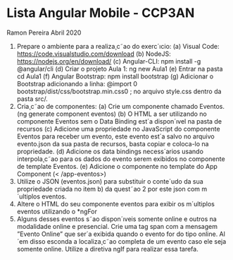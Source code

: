 # Lista Angular Mobile - CCP3AN
Ramon Pereira
Abril 2020
1. Prepare o ambiente para a realiza¸c˜ao do exerc´ıcio:
(a) Visual Code: https://code.visualstudio.com/download
(b) NodeJS: https://nodejs.org/en/download/
(c) Angular-CLI: npm install -g @angular/cli
(d) Criar o projeto Aula 1: ng new Aula1
(e) Entrar na pasta cd Aula1
(f) Angular Bootstrap: npm install bootstrap
(g) Adicionar o Bootstrap adicionando a linha: @import 0
bootstrap/dist/css/bootstrap.min.css0
;
no arquivo style.css dentro da pasta src/.
2. Cria¸c˜ao de componentes:
(a) Crie um componente chamado Eventos. (ng generate component
eventos)
(b) O HTML a ser utilizando no componente Eventos sem o Data Binding
est´a dispon´ıvel na pasta de recursos
(c) Adicione uma propriedade no JavaScript do componente Eventos
para receber um evento, este evento est´a salvo no arquivo evento.json
da sua pasta de recursos, basta copiar e coloca-lo na propriedade.
(d) Adicione os data bindings necess´arios usando interpola¸c˜ao para os
dados do evento serem exibidos no componente de template Eventos.
(e) Adicione o componente no template do App Component (<appeventos>< /app-eventos>)
3. Utilize o JSON (eventos.json) para substituir o conte´udo da sua propriedade criada no item b) da quest˜ao 2 por este json com m´ultiplos
eventos.
4. Altere o HTML do seu componente eventos para exibir os m´ultiplos eventos utilizando o *ngFor
5. Alguns desses eventos s˜ao dispon´ıveis somente online e outros na modalidade online e presencial. Crie uma tag span com a mensagem ”Evento
Online” que ser´a exibida quando o evento for do tipo online. Al´em disso
esconda a localiza¸c˜ao completa de um evento caso ele seja somente online.
Utilize a diretiva ngIf para realizar essa tarefa.
